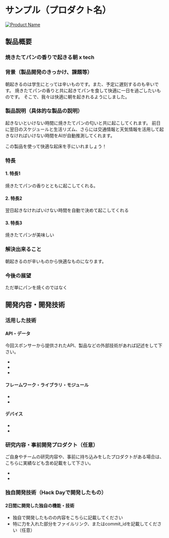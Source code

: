 # サンプル（プロダクト名）

[![Product Name](image.png)](https://www.youtube.com/watch?v=G5rULR53uMk)

## 製品概要
### 焼きたてパンの香りで起きる朝 x tech

### 背景（製品開発のきっかけ、課題等）
朝起きるのは学生にとっては辛いものです。また、予定に遅刻するのも辛いです。
焼きたてパンの香りと共に起きてパンを食して快適に一日を過ごしたいものです。
そこで、我々は快適に朝を起きれるようにしました。

### 製品説明（具体的な製品の説明）
起きないといけない時間に焼きたてパンの匂いと共に起こしてくれます。
前日に翌日のスケジュールと生活リズム、さらには交通情報と天気情報を活用して起きなければいけない時間をAIが自動推測してくれます。

この製品を使って快適な起床を手にいれましょう！

### 特長

#### 1. 特長1
焼きたてパンの香りとともに起こしてくれる。

#### 2. 特長2
翌日起きなければいけない時間を自動で決めて起こしてくれる

#### 3. 特長3
焼きたてパンが美味しい

### 解決出来ること
朝起きるのが辛いものから快適なものになります。

### 今後の展望
ただ単にパンを焼くのではなく

## 開発内容・開発技術
### 活用した技術
#### API・データ
今回スポンサーから提供されたAPI、製品などの外部技術があれば記述をして下さい。

* 
* 
* 

#### フレームワーク・ライブラリ・モジュール
* 
* 

#### デバイス
* 
* 

### 研究内容・事前開発プロダクト（任意）
ご自身やチームの研究内容や、事前に持ち込みをしたプロダクトがある場合は、こちらに実績なども含め記載をして下さい。

* 
* 


### 独自開発技術（Hack Dayで開発したもの）
#### 2日間に開発した独自の機能・技術
* 独自で開発したものの内容をこちらに記載してください
* 特に力を入れた部分をファイルリンク、またはcommit_idを記載してください（任意）
